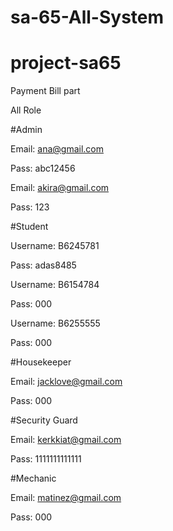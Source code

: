 ﻿# sa-65-All-System

# project-sa65

Payment Bill part

All Role

#Admin


Email: ana@gmail.com

Pass: abc12456



Email: akira@gmail.com

Pass: 123



#Student

Username: B6245781

Pass: adas8485


Username: B6154784

Pass: 000


Username: B6255555

Pass: 000



#Housekeeper

Email: jacklove@gmail.com

Pass: 000



#Security Guard

Email: kerkkiat@gmail.com

Pass: 1111111111111



#Mechanic

Email: matinez@gmail.com

Pass: 000



